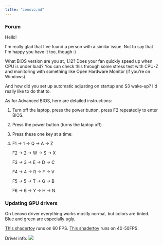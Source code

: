 ```yaml
---
title: "Lenovo.md"
---
```


### Forum
Hello!

I'm really glad that I've found a person with a similar issue. Not to say that I'm happy you have it too, though :)

What BIOS version are you at, 1.12? Does your fan quickly speed up when CPU is under load? You can check this through some stress test with CPU-Z and monitoring with something like Open Hardware Monitor (if you're on Windows).

And how did you set up automatic adjusting on startup and S3 wake-up? I'd really like to do that to.

As for Advanced BIOS, here are detailed instructions:
1. Turn off the laptop, press the power button, press F2 repeatedly to enter BIOS.
2. Press the power button (turns the laptop off)
3. Press these one key at a time:
4. F1 → 1 → Q → A → Z
     
     F2 → 2 → W → S → X
     
     F3 → 3 → E → D → C
     
     F4 → 4 → R → F → V
     
     F5 → 5 → T → G → B
     
     F6 → 6 → Y → H → N
	 
### Updating GPU drivers
On Lenovo driver everything works mostly normal, but colors are tinted. Blue and green are especially ugly.

[This shadertoy](https://www.shadertoy.com/view/4tc3WB) runs on 60 FPS.
[This shadertoy](https://www.shadertoy.com/view/ltjXzt) runs on 40-50FPS.

Driver info:
![](https://i.imgur.com/MOZs9Ta.png)
